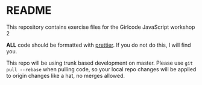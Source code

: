 # README

This repository contains exercise files for the Girlcode JavaScript workshop 2

**ALL** code should be formatted with [prettier](https://github.com/prettier/prettier-vscode). If you do not do this, I will find you.

This repo will be using trunk based development on master. Please use `git pull --rebase` when pulling code, so your local repo changes will be applied to origin changes like a hat, no merges allowed.
